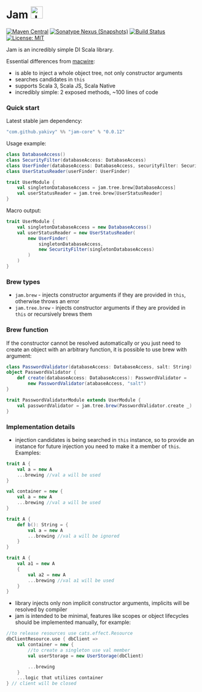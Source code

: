 # Jam <img src="https://www.svgrepo.com/show/128194/jam.svg" height="32px" alt="Jam" />
[![Maven Central](https://img.shields.io/maven-central/v/com.github.yakivy/jam-core_2.13.svg)](https://search.maven.org/search?q=g:com.github.yakivy%20jam)
[![Sonatype Nexus (Snapshots)](https://img.shields.io/nexus/s/https/oss.sonatype.org/com.github.yakivy/jam-core_2.13.svg)](https://oss.sonatype.org/content/repositories/snapshots/com/github/yakivy/jam-core_2.13/)
[![Build Status](https://travis-ci.com/yakivy/jam.svg?branch=master)](https://travis-ci.com/yakivy/jam)
[![License: MIT](https://img.shields.io/badge/License-MIT-yellow.svg)](https://opensource.org/licenses/MIT)

Jam is an incredibly simple DI Scala library.

Essential differences from [macwire](https://github.com/softwaremill/macwire):
- is able to inject a whole object tree, not only constructor arguments
- searches candidates in `this`
- supports Scala 3, Scala JS, Scala Native
- incredibly simple: 2 exposed methods, ~100 lines of code

### Quick start
Latest stable jam dependency:
```scala
"com.github.yakivy" %% "jam-core" % "0.0.12"
```
Usage example:
```scala
class DatabaseAccess()
class SecurityFilter(databaseAccess: DatabaseAccess)
class UserFinder(databaseAccess: DatabaseAccess, securityFilter: SecurityFilter)
class UserStatusReader(userFinder: UserFinder)

trait UserModule {
    val singletonDatabaseAccess = jam.tree.brew[DatabaseAccess]
    val userStatusReader = jam.tree.brew[UserStatusReader]
}
```
Macro output:
```scala
trait UserModule {
    val singletonDatabaseAccess = new DatabaseAccess()
    val userStatusReader = new UserStatusReader(
        new UserFinder(
            singletonDatabaseAccess,
            new SecurityFilter(singletonDatabaseAccess)
        )
    )
}
```
### Brew types
- `jam.brew` - injects constructor arguments if they are provided in `this`, otherwise throws an error
- `jam.tree.brew` - injects constructor arguments if they are provided in `this` or recursively brews them

### Brew function
If the constructor cannot be resolved automatically or you just need to create an object with an arbitrary function, it is possible to use brew with argument:
```scala
class PasswordValidator(databaseAccess: DatabaseAccess, salt: String)
object PasswordValidator {
    def create(databaseAccess: DatabaseAccess): PasswordValidator =
        new PasswordValidator(atabaseAccess, "salt")
}

trait PasswordValidatorModule extends UserModule {
    val passwordValidator = jam.tree.brew(PasswordValidator.create _)
}
```

### Implementation details 
- injection candidates is being searched in `this` instance, so to provide an instance for future injection you need to make it a member of `this`. Examples:
```scala
trait A {
    val a = new A
    ...brewing //val a will be used
}

val container = new {
    val a = new A
    ...brewing //val a will be used
}

trait A {
    def b(): String = {
        val a = new A
        ...brewing //val a will be ignored
    }
}

trait A {
    val a1 = new A
    {
        val a2 = new A
        ...brewing //val a1 will be used
    }
}
```
- library injects only non implicit constructor arguments, implicits will be resolved by compiler
- jam is intended to be minimal, features like scopes or object lifecycles should be implemented manually, for example:
```scala
//to release resources use cats.effect.Resource
dbClientResource.use { dbClient =>
    val container = new {
        //to create a singleton use val member
        val userStorage = new UserStorage(dbClient)

        ...brewing
    }
    ...logic that utilizes container
} // client will be closed
```